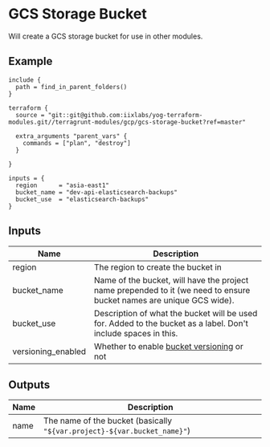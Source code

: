 # GCS Storage Bucket

Will create a GCS storage bucket for use in other modules.

## Example

```
include {
  path = find_in_parent_folders()
}

terraform {
  source = "git::git@github.com:iixlabs/yog-terraform-modules.git//terragrunt-modules/gcp/gcs-storage-bucket?ref=master"

  extra_arguments "parent_vars" {
    commands = ["plan", "destroy"]
  }

}

inputs = {
  region      = "asia-east1"
  bucket_name = "dev-api-elasticsearch-backups"
  bucket_use  = "elasticsearch-backups"
}
```

## Inputs

| Name | Description |
|------|-------------|
| region | The region to create the bucket in |
| bucket_name | Name of the bucket, will have the project name prepended to it (we need to ensure bucket names are unique GCS wide). |
| bucket_use | Description of what the bucket will be used for. Added to the bucket as a label. Don't include spaces in this. |
| versioning_enabled | Whether to enable [bucket versioning](https://cloud.google.com/storage/docs/object-versioning) or not |

## Outputs

| Name | Description |
|------|-------------|
| name | The name of the bucket (basically `"${var.project}-${var.bucket_name}"`) |
